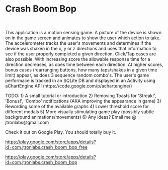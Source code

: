 <h1> Crash Boom Bop </h1></br>

<p>This application is a motion sensing game. A picture of the device is shown on in the game screen and animates to show the user which action to take. The accelerometer tracks the user's movements and determines if the device was shaken in the x, y or z directions and uses that information to see if the user properly completed a given direction. Click/Tap cases are also possible. With increasing score the allowable response time for a direction decreases, as does time between each direction. At higher scores, bonus cases (rearranging buttons, how many taps/shakes in a given time limit) appear, as does 3 sequence random combo's. The user's game performace is tracked in an SQLite DB and displayed in an Activity using aChartEngine API (https://code.google.com/p/achartengine/)</p>

<p>TODO: 1) A small tutorial or introduction 2) Removing Toasts for 'Streak!', 'Bonus!', 'Combo' notifications (AKA improving the appearance in game) 3) Rewording some of the available graphs 4) Lower threshold score for different medals 5) More visually stimulating game play (possibly subtle background animations/movements) 6) Any ideas? Email me @ jtronlabs@gmail.com </p>

<p>Check it out on Google Play. You should totally buy it.</p>

https://play.google.com/store/apps/details?id=com.jtronlabs.crash_boom_bop_free

https://play.google.com/store/apps/details?id=com.jtronlabs.crash_boom_bop
